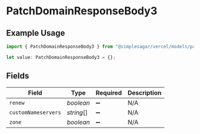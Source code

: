 # PatchDomainResponseBody3

## Example Usage

```typescript
import { PatchDomainResponseBody3 } from "@simplesagar/vercel/models/patchdomainop.js";

let value: PatchDomainResponseBody3 = {};
```

## Fields

| Field               | Type                | Required            | Description         |
| ------------------- | ------------------- | ------------------- | ------------------- |
| `renew`             | *boolean*           | :heavy_minus_sign:  | N/A                 |
| `customNameservers` | *string*[]          | :heavy_minus_sign:  | N/A                 |
| `zone`              | *boolean*           | :heavy_minus_sign:  | N/A                 |